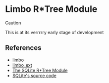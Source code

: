 # Limbo R\*Tree Module

> [!CAUTION]
> This is at its verrrrry early stage of development

## References

- [limbo](https://github.com/tursodatabase/limbo/)
- [limbo_ext](https://crates.io/crates/limbo_ext)
- [The SQLite R\*Tree Module](https://www.sqlite.org/rtree.html)
- [SQLite's source code](https://github.com/sqlite/sqlite/tree/master/ext/rtree)
